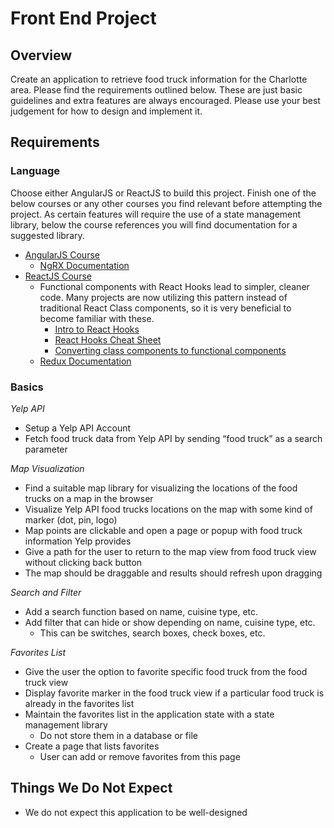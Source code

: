 # Front End Project

## Overview
Create an application to retrieve food truck information for the Charlotte area. Please find the requirements outlined below. These are just basic guidelines and extra features are always encouraged. Please use your best judgement for how to design and implement it.

## Requirements
### Language
Choose either AngularJS or ReactJS to build this project. Finish one of the below courses or any other courses you find relevant before attempting the project. As certain features will require the use of a state management library, below the course references you will find documentation for a suggested library.
- [AngularJS Course](https://frontendmasters.com/courses/building-apps-angular/)
  - [NgRX Documentation](https://ngrx.io/guide/store)
- [ReactJS Course](https://frontendmasters.com/courses/complete-react-v4/)
  - Functional components with React Hooks lead to simpler, cleaner code. Many projects are now utilizing this pattern instead of traditional                           React Class components, so it is very beneficial to become familiar with these.
    - [Intro to React Hooks](https://reactjs.org/docs/hooks-intro.html)
    - [React Hooks Cheat Sheet](https://www.freecodecamp.org/news/react-hooks-cheatsheet)
    - [Converting class components to functional components](https://www.digitalocean.com/community/tutorials/five-ways-to-convert-react-class-components-to-functional-components-with-react-hooks)
  - [Redux Documentation](https://redux.js.org/basics/basic-tutorial/)

### Basics 
<i>Yelp API</i>
- Setup a Yelp API Account
- Fetch food truck data from Yelp API by sending “food truck” as a search parameter

<i>Map Visualization</i>
- Find a suitable map library for visualizing the locations of the food trucks on a map in the browser
- Visualize Yelp API food trucks locations on the map with some kind of marker (dot, pin, logo)
- Map points are clickable and open a page or popup with food truck information Yelp provides
- Give a path for the user to return to the map view from food truck view without clicking back button
- The map should be draggable and results should refresh upon dragging

<i>Search and Filter</i>
- Add a search function based on name, cuisine type, etc.
- Add filter that can hide or show depending on name, cuisine type, etc.
  - This can be switches, search boxes, check boxes, etc.

<i>Favorites List</i>
- Give the user the option to favorite specific food truck from the food truck view
- Display favorite marker in the food truck view if a particular food truck is already in the favorites list
- Maintain the favorites list in the application state with a state management library
  - Do not store them in a database or file
- Create a page that lists favorites
  - User can add or remove favorites from this page

## Things We Do Not Expect
- We do not expect this application to be well-designed
